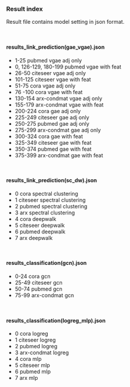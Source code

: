 ### Result index

Result file contains model setting in json format.

<br>

#### results_link_prediction(gae_vgae).json

- 1-25 pubmed vgae adj only
- 0, 126-129, 180-199 pubmed vgae with feat
- 26-50 citeseer vgae adj only
- 101-125 citeseer vgae with feat
- 51-75 cora vgae adj only
- 76 -100 cora vgae with feat
- 130-154 arx-condmat vgae adj only
- 155-179 arx-condmat vgae with feat
- 200-224 cora gae adj only
- 225-249 citeseer gae adj only
- 250-275 pubmed gae adj only
- 275-299 arx-condmat gae adj only
- 300-324 cora gae with feat
- 325-349 citeseer gae with feat
- 350-374 pubmed gae with feat
- 375-399 arx-condmat gae with feat

<br>

#### results_link_prediction(sc_dw).json

- 0 cora spectral clustering
- 1 citeseer spectral clustering
- 2 pubmed spectral clustering
- 3 arx spectral clustering
- 4 cora deepwalk
- 5 citeseer deepwalk
- 6 pubmed deepwalk
- 7 arx deepwalk

<br>

#### results_classification(gcn).json

- 0-24 cora gcn 
- 25-49 citeseer gcn
- 50-74 pubmed gcn
- 75-99 arx-condmat gcn

<br>

#### results_classification(logreg_mlp).json

- 0 cora logreg
- 1 citeseer logreg
- 2 pubmed logreg
- 3 arx-condmat logreg
- 4 cora mlp
- 5 citeseer mlp
- 6 pubmed mlp
- 7 arx mlp







